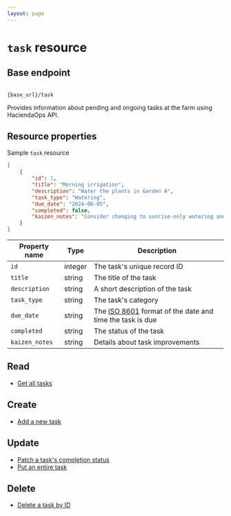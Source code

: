 ```yaml
---
layout: page
---
```


# `task` resource

## Base endpoint

```shell

{base_url}/task
```

Provides information about pending and ongoing tasks at the farm using HaciendaOps API.

## Resource properties

Sample `task` resource

```json
[
    {
        "id": 1,
        "title": "Morning irrigation",
        "description": "Water the plants in Garden A",
        "task_type": "Watering",
        "due_date": "2024-06-05",
        "completed": false,
        "kaizen_notes": "Consider changing to sunrise-only watering and reduce evaporation."
    }
]
```

| Property name | Type | Description |
| ------------- | ----------- | ----------- |
| `id` | integer | The task's unique record ID |
| `title` | string | The title of the task |
| `description` | string | A short description of the task |
| `task_type` | string | The task's category |
| `due_date` | string | The [ISO 8601](https://en.wikipedia.org/wiki/ISO_8601) format of the date and time the task is due |
| `completed` | string | The status of the task |
| `kaizen_notes` | string | Details about task improvements |

## Read

* [Get all tasks](./task-get-all.md)

## Create

* [Add a new task](./task-add.md)

## Update

* [Patch a task's completion status](./task-update-completed.md)
* [Put an entire task](./task-update-all.md)

## Delete

* [Delete a task by ID](./task-delete-id.md)
